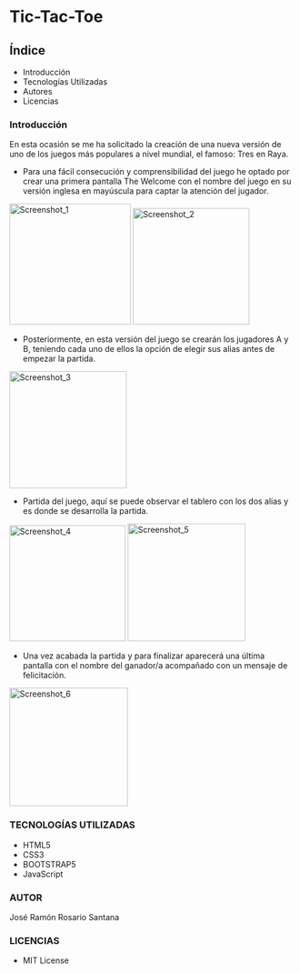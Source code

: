# Tic-Tac-Toe

## Índice

* Introducción
* Tecnologías Utilizadas
* Autores
* Licencias

### Introducción
En esta ocasión se me ha solicitado la creación de una nueva versión de uno de los juegos más populares a nivel mundial, el famoso: Tres en Raya.

- Para una fácil consecución y comprensibilidad del juego he optado por crear una primera pantalla  The Welcome con el nombre del juego en su versión inglesa en mayúscula para captar la atención del jugador.

<img width="213" alt="Screenshot_1" src="https://user-images.githubusercontent.com/118629906/219969809-6df50523-4bca-4c02-b0ea-bc92422b1d05.png">

<img width="205" alt="Screenshot_2" src="https://user-images.githubusercontent.com/118629906/219970139-7b21a6b5-9f06-46a9-abbe-02b8316612d8.png">

- Posteriormente, en esta versión del juego se crearán los jugadores A y B, teniendo cada uno de ellos la opción de elegir sus alias antes de empezar la partida.

<img width="206" alt="Screenshot_3" src="https://user-images.githubusercontent.com/118629906/219970171-9c033902-510a-4547-b7ab-e43996362520.png">

- Partida del juego, aquí se puede observar el tablero con los dos alias y es donde se desarrolla la partida.

<img width="204" alt="Screenshot_4" src="https://user-images.githubusercontent.com/118629906/219970349-2ec48e78-1c6f-46ba-8f16-8e73d8cb9ab7.png">

<img width="207" alt="Screenshot_5" src="https://user-images.githubusercontent.com/118629906/219970371-e443991e-3ed8-475f-ab17-0e04bb32a237.png">

- Una vez acabada la partida y para finalizar aparecerá una última pantalla con el nombre del ganador/a acompañado con un mensaje de felicitación.

<img width="208" alt="Screenshot_6" src="https://user-images.githubusercontent.com/118629906/219970563-9986cf44-db4e-4d4f-b573-da4e2a2bcd5a.png">






### TECNOLOGÍAS UTILIZADAS

- HTML5
- CSS3
- BOOTSTRAP5
- JavaScript

### AUTOR

José Ramón Rosario Santana

### LICENCIAS

* MIT License
